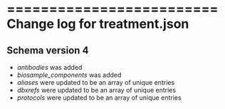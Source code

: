 
=========================
Change log for treatment.json
=========================

Schema version 4
----------------

* *antibodies* was added 
* *biosample_components* was added 
* *aliases* were updated to be an array of unique entries
* *dbxrefs* were updated to be an array of unique entries
* *protocols* were updated to be an array of unique entries

